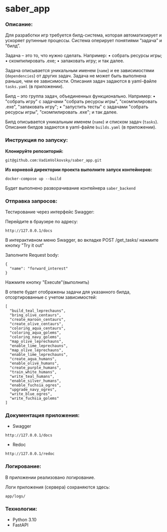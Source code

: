 # saber_app


### Описание:
Для разработки игр требуется билд-система, которая автоматизирует и ускоряет рутинные процессы.
Система оперирует понятиями “задача” и “билд”. 

Задача – это то, что нужно сделать.
Например: 
•	собрать ресурсы игры; 
•	скомпилировать .exe; 
•	запаковать игру;
и так далее.

Задача описывается уникальным именем (`name`) и ее зависимостями (`dependencies`) от других задач. Задача не может быть выполнена раньше, чем ее зависимости. 
Описания задач задаются в yaml-файле `tasks.yaml` (в приложении).

Билд – это группа задач, объединенных функционально. 
Например:
•	"собрать игру" с задачами "собрать ресурсы игры", "скомпилировать .exe", "запаковать игру";
•	"запустить тесты" с задачами "собрать ресурсы игры", "скомпилировать .exe";
и так далее.

Билд описывается уникальным именем (`name`) и списком задач (`tasks`).
Описания билдов задаются в yaml-файле `builds.yaml` (в приложении).


### Инструкция по запуску:
**Клонируйте репозиторий:**
```
git@github.com:VadimVolkovsky/saber_app.git
```

**Из корневой директории проекта выполните запуск контейнеров:**
```
docker-compose up --build
```

Будет выполнено разворачивание контейнера `saber_backend`


### Отправка запросов:
Тестирование через интерфейс Swagger:

Перейдите в браузере по адресу:
```
http://127.0.0.1/docs
```

В интерактивном меню Swagger, во вкладке POST /get_tasks/ нажмите кнопку "Try it out"

Заполните Request body:
```
{
  "name": "forward_interest"
}
```

Нажмите кнопку "Execute"(выполнить)

В ответе будет отображены задачи для указанного билда, отсортированные с учетом зависимостей:

```
[
  "build_teal_leprechauns",
  "bring_olive_centaurs",
  "create_maroon_centaurs",
  "create_olive_centaurs",
  "coloring_aqua_centaurs",
  "coloring_aqua_golems",
  "coloring_navy_golems",
  "map_olive_leprechauns",
  "enable_lime_leprechauns",
  "map_olive_leprechauns",
  "enable_lime_leprechauns",
  "create_aqua_humans",
  "enable_olive_humans",
  "create_purple_humans",
  "train_white_humans",
  "write_teal_humans",
  "enable_silver_humans",
  "enable_fuchsia_ogres",
  "upgrade_navy_ogres",
  "write_blue_ogres",
  "write_fuchsia_golems"
]
```

### Документация приложения:
- Swagger
```
http://127.0.0.1/docs
```

- Redoc
```
http://127.0.0.1/redoc
```


### Логирование:
В приложении реализовано логирование.

Логи приложения (сервера) сохраняются здесь:
```
app/logs/
```

### Технологии:
- Python 3.10
- FastAPI
